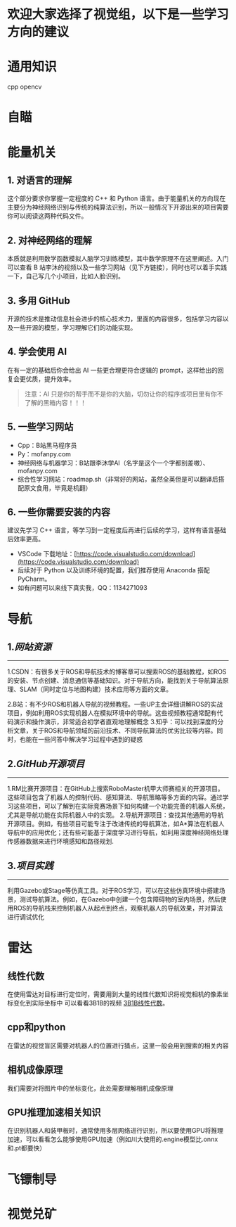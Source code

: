 # 欢迎大家选择了视觉组，以下是一些学习方向的建议

# 通用知识
cpp
opencv


# 自瞄

# 能量机关

## 1. 对语言的理解

这个部分要求你掌握一定程度的 C++ 和 Python 语言。由于能量机关的方向现在主要分为神经网络识别与传统的纯算法识别，所以一般情况下开源出来的项目需要你可以阅读这两种代码文件。

## 2. 对神经网络的理解

本质就是利用数学函数模拟人脑学习训练模型，其中数学原理不在这里阐述。入门可以查看 B 站李沐的视频以及一些学习网站（见下方链接），同时也可以着手实践一下，自己写几个小项目，比如人脸识别。

## 3. 多用 GitHub

开源的技术是推动信息社会进步的核心技术力，里面的内容很多，包括学习内容以及一些开源的模型，学习理解它们的功能实现。

## 4. 学会使用 AI

在有一定的基础后你会给出 AI 一些更合理更符合逻辑的 prompt，这样给出的回复会更优质，提升效率。

> 注意：AI 只是你的帮手而不是你的大脑，切勿让你的程序或项目里有你不了解的黑箱内容！！！


## 5. 一些学习网站

- Cpp：B站黑马程序员
- Py：mofanpy.com
- 神经网络与机器学习：B站跟李沐学AI（名字是这个一个字都别差嗷）、mofanpy.com
- 综合性学习网站：roadmap.sh（非常好的网站，虽然全英但是可以翻译后搭配原文食用，毕竟是机翻）

## 6. 一些你需要安装的内容

建议先学习 C++ 语言，等学习到一定程度后再进行后续的学习，这样有语言基础后效率更高。

- VSCode 下载地址：[https://code.visualstudio.com/download](https://code.visualstudio.com/download)
- 后续对于 Python 以及训练环境的配置，我们推荐使用 Anaconda 搭配 PyCharm。
- 如有问题可以来线下真实我，QQ：1134271093

# 导航

## 1.***网站资源***
---
1.CSDN​​：有很多关于ROS和导航技术的博客章可以搜索ROS的基础教程，如ROS的安装、节点创建、消息通信等基础知识。对于导航方向，能找到关于导航算法原理、SLAM（同时定位与地图构建）技术应用等方面的文章。

2.​​B站​​：有不少ROS和机器人导航的视频教程。一些UP主会详细讲解ROS的实战项目，例如利用ROS实现机器人在模拟环境中的导航。这些视频教程通常配有代码演示和操作演示，非常适合初学者直观地理解概念
3.知乎​​：可以找到深度的分析文章，关于ROS和导航领域的前沿技术、不同导航算法的优劣比较等内容。同时，也能在一些问答中解决学习过程中遇到的疑惑
## 2.***GitHub开源项目***
---
1.RM比赛开源项目​​：在GitHub上搜索RoboMaster机甲大师赛相关的开源项目。这些项目包含了机器人的控制代码、感知算法、导航策略等多方面的内容。通过学习这些项目，可以了解到在实际竞赛场景下如何构建一个功能完善的机器人系统，尤其是导航功能在实际机器人中的实现。
2.导航开源项目​​：查找其他通用的导航开源项目。例如，有些项目可能专注于改进传统的导航算法，如A*算法在机器人导航中的应用优化；还有些可能基于深度学习进行导航，如利用深度神经网络处理传感器数据来进行环境感知和路径规划.
## 3.***项目实践​***
---
利用Gazebo或Stage等仿真工具。对于ROS学习，可以在这些仿真环境中搭建场景，测试导航算法。例如，在Gazebo中创建一个包含障碍物的室内场景，然后使用ROS的导航栈来控制机器人从起点到终点，观察机器人的导航效果，并对算法进行调试优化
# 雷达

## 线性代数

在使用雷达对目标进行定位时，需要用到大量的线性代数知识将视觉相机的像素坐标变化到实际坐标中
可以看看3B1B的视频 [3B1B线性代数](https://www.bilibili.com/video/BV1ys411472E/?spm_id_from=333.1387.homepage.video_card.click&vd_source=f5d67b6263fc5e307cc830f79e320af5)。

## cpp和python

在雷达的视觉盲区需要对机器人的位置进行猜点，这里一般会用到搜索的相关内容

## 相机成像原理

我们需要对将图片中的坐标变化，此处需要理解相机成像原理

## GPU推理加速相关知识

在识别机器人和装甲板时，通常使用多层网络进行识别，所以要使用GPU将推理加速，可以看看怎么能够使用GPU加速（例如川大使用的.engine模型比.onnx和.pt都要快）

# 飞镖制导

# 视觉兑矿
